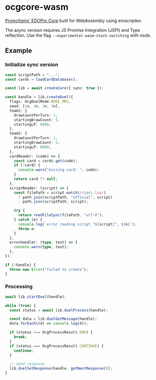 # ocgcore-wasm

[ProjectIgnis' EDOPro Core](https://github.com/edo9300/ygopro-core/)
built for WebAssembly using emscripten.

The async version requires JS Promise Integration (JSPI) and Type reflection. Use
the flag `--experimental-wasm-stack-switching` with node.

## Example

### Initialize sync version

```ts
const scriptPath = "...";
const cards = loadCardDatabase();

const lib = await createCore({ sync: true });

const handle = lib.createDuel({
  flags: OcgDuelMode.MODE_MR5,
  seed: [1n, 1n, 1n, 1n],
  team1: {
    drawCountPerTurn: 1,
    startingDrawCount: 5,
    startingLP: 8000,
  },
  team2: {
    drawCountPerTurn: 1,
    startingDrawCount: 5,
    startingLP: 8000,
  },
  cardReader: (code) => {
    const card = cards.get(code);
    if (!card) {
      console.warn("missing card: ", code);
    }
    return card ?? null;
  },
  scriptReader: (script) => {
    const filePath = script.match(/c\d+\.lua/)
      ? path.join(scriptPath, "official", script)
      : path.join(scriptPath, script);

    try {
      return readFileSync(filePath, "utf-8");
    } catch (e) {
      console.log(`error reading script "${script}", ${e}`);
      throw e;
    }
  },
  errorHandler: (type, text) => {
    console.warn(type, text);
  },
});

if (!handle) {
  throw new Error("failed to create");
}
```

### Processing

```ts
await lib.startDuel(handle);

while (true) {
  const status = await lib.duelProcess(handle);

  const data = lib.duelGetMessage(handle);
  data.forEach((d) => console.log(d));

  if (status === OcgProcessResult.END) {
    break;
  }
  if (status === OcgProcessResult.CONTINUE) {
    continue;
  }

  // send response
  lib.duelSetResponse(handle, getNextResponse());
}
```
